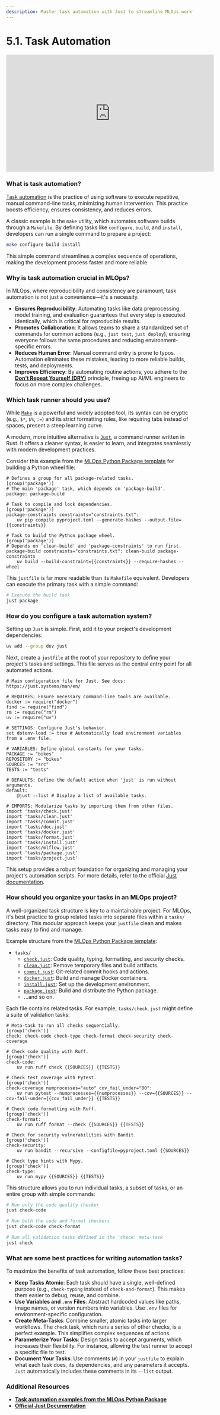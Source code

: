 ```yaml
---
description: Master task automation with Just to streamline MLOps workflows. Learn to automate repetitive commands, create reusable scripts, and boost efficiency in developing, validating, and deploying machine learning models.
---
```


# 5.1. Task Automation

<iframe class="youtube" width="560" height="315" src="https://www.youtube.com/embed/5jgwmxy2OJ4?si=y4rIkzS1upgJIId7" title="YouTube video player" frameborder="0" allow="accelerometer; autoplay; clipboard-write; encrypted-media; gyroscope; picture-in-picture; web-share" referrerpolicy="strict-origin-when-cross-origin" allowfullscreen></iframe>

### What is task automation?

[Task automation](https://en.wikipedia.org/wiki/Build_automation) is the practice of using software to execute repetitive, manual command-line tasks, minimizing human intervention. This practice boosts efficiency, ensures consistency, and reduces errors.

A classic example is the `make` utility, which automates software builds through a `Makefile`. By defining tasks like `configure`, `build`, and `install`, developers can run a single command to prepare a project:

```bash
make configure build install
```

This simple command streamlines a complex sequence of operations, making the development process faster and more reliable.

### Why is task automation crucial in MLOps?

In MLOps, where reproducibility and consistency are paramount, task automation is not just a convenience—it's a necessity.

-   **Ensures Reproducibility**: Automating tasks like data preprocessing, model training, and evaluation guarantees that every step is executed identically, which is critical for reproducible results.
-   **Promotes Collaboration**: It allows teams to share a standardized set of commands for common actions (e.g., `just test`, `just deploy`), ensuring everyone follows the same procedures and reducing environment-specific errors.
-   **Reduces Human Error**: Manual command entry is prone to typos. Automation eliminates these mistakes, leading to more reliable builds, tests, and deployments.
-   **Improves Efficiency**: By automating routine actions, you adhere to the **[Don't Repeat Yourself (DRY)](https://en.wikipedia.org/wiki/Don%27t_repeat_yourself)** principle, freeing up AI/ML engineers to focus on more complex challenges.

### Which task runner should you use?

While [`Make`](https://en.wikipedia.org/wiki/Make_(software)) is a powerful and widely adopted tool, its syntax can be cryptic (e.g., `$*`, `$%`, `:=`) and its strict formatting rules, like requiring tabs instead of spaces, present a steep learning curve.

A modern, more intuitive alternative is [`Just`](https://just.systems/), a command runner written in Rust. It offers a cleaner syntax, is easier to learn, and integrates seamlessly with modern development practices.

Consider this example from the [MLOps Python Package template](https://github.com/fmind/mlops-python-package/blob/main/tasks/package.just) for building a Python wheel file:

```
# Defines a group for all package-related tasks.
[group('package')]
# The main 'package' task, which depends on 'package-build'.
package: package-build

# Task to compile and lock dependencies.
[group('package')]
package-constraints constraints="constraints.txt":
	uv pip compile pyproject.toml --generate-hashes --output-file={{constraints}}

# Task to build the Python package wheel.
[group('package')]
# Depends on 'clean-build' and 'package-constraints' to run first.
package-build constraints="constraints.txt": clean-build package-constraints
	uv build --build-constraint={{constraints}} --require-hashes --wheel
```

This `justfile` is far more readable than its `Makefile` equivalent. Developers can execute the primary task with a simple command:

```bash
# Execute the build task
just package
```

### How do you configure a task automation system?

Setting up `Just` is simple. First, add it to your project's development dependencies:

```bash
uv add --group dev just
```

Next, create a `justfile` at the root of your repository to define your project's tasks and settings. This file serves as the central entry point for all automated actions.

```
# Main configuration file for Just. See docs: https://just.systems/man/en/

# REQUIRES: Ensure necessary command-line tools are available.
docker := require("docker")
find := require("find")
rm := require("rm")
uv := require("uv")

# SETTINGS: Configure Just's behavior.
set dotenv-load := true # Automatically load environment variables from a .env file.

# VARIABLES: Define global constants for your tasks.
PACKAGE := "bikes"
REPOSITORY := "bikes"
SOURCES := "src"
TESTS := "tests"

# DEFAULTS: Define the default action when 'just' is run without arguments.
default:
    @just --list # Display a list of available tasks.

# IMPORTS: Modularize tasks by importing them from other files.
import 'tasks/check.just'
import 'tasks/clean.just'
import 'tasks/commit.just'
import 'tasks/doc.just'
import 'tasks/docker.just'
import 'tasks/format.just'
import 'tasks/install.just'
import 'tasks/mlflow.just'
import 'tasks/package.just'
import 'tasks/project.just'
```

This setup provides a robust foundation for organizing and managing your project's automation scripts. For more details, refer to the official [Just documentation](https://just.systems/man/en/).

### How should you organize your tasks in an MLOps project?

A well-organized task structure is key to a maintainable project. For MLOps, it's best practice to group related tasks into separate files within a `tasks/` directory. This modular approach keeps your `justfile` clean and makes tasks easy to find and manage.

Example structure from the [MLOps Python Package template](https://github.com/fmind/mlops-python-package/tree/main/tasks):

-   `tasks/`
    -   [`check.just`](https://github.com/fmind/mlops-python-package/blob/main/tasks/check.just): Code quality, typing, formatting, and security checks.
    -   [`clean.just`](https://github.com/fmind/mlops-python-package/blob/main/tasks/clean.just): Remove temporary files and build artifacts.
    -   [`commit.just`](https://github.com/fmind/mlops-python-package/blob/main/tasks/commit.just): Git-related commit hooks and actions.
    -   [`docker.just`](https://github.com/fmind/mlops-python-package/blob/main/tasks/docker.just): Build and manage Docker containers.
    -   [`install.just`](https://github.com/fmind/mlops-python-package/blob/main/tasks/install.just): Set up the development environment.
    -   [`package.just`](https://github.com/fmind/mlops-python-package/blob/main/tasks/package.just): Build and distribute the Python package.
    -   ...and so on.

Each file contains related tasks. For example, `tasks/check.just` might define a suite of validation tasks:

```
# Meta-task to run all checks sequentially.
[group('check')]
check: check-code check-type check-format check-security check-coverage

# Check code quality with Ruff.
[group('check')]
check-code:
    uv run ruff check {{SOURCES}} {{TESTS}}

# Check test coverage with Pytest.
[group('check')]
check-coverage numprocesses="auto" cov_fail_under="80":
    uv run pytest --numprocesses={{numprocesses}} --cov={{SOURCES}} --cov-fail-under={{cov_fail_under}} {{TESTS}}

# Check code formatting with Ruff.
[group('check')]
check-format:
    uv run ruff format --check {{SOURCES}} {{TESTS}}

# Check for security vulnerabilities with Bandit.
[group('check')]
check-security:
    uv run bandit --recursive --configfile=pyproject.toml {{SOURCES}}

# Check type hints with Mypy.
[group('check')]
check-type:
    uv run mypy {{SOURCES}} {{TESTS}}
```

This structure allows you to run individual tasks, a subset of tasks, or an entire group with simple commands:

```bash
# Run only the code quality checker
just check-code

# Run both the code and format checkers
just check-code check-format

# Run all validation tasks defined in the 'check' meta-task
just check
```

### What are some best practices for writing automation tasks?

To maximize the benefits of task automation, follow these best practices:

-   **Keep Tasks Atomic**: Each task should have a single, well-defined purpose (e.g., `check-typing` instead of `check-and-format`). This makes them easier to debug, reuse, and combine.
-   **Use Variables and `.env` Files**: Abstract hardcoded values like paths, image names, or version numbers into variables. Use `.env` files for environment-specific configuration.
-   **Create Meta-Tasks**: Combine smaller, atomic tasks into larger workflows. The `check` task, which runs a series of other checks, is a perfect example. This simplifies complex sequences of actions.
-   **Parameterize Your Tasks**: Design tasks to accept arguments, which increases their flexibility. For instance, allowing the test runner to accept a specific file to test.
-   **Document Your Tasks**: Use comments (`#`) in your `justfile` to explain what each task does, its dependencies, and any parameters it accepts. `Just` automatically includes these comments in its `--list` output.

### Additional Resources

-   **[Task automation examples from the MLOps Python Package](https://github.com/fmind/mlops-python-package/tree/main/tasks)**
-   **[Official Just Documentation](https://just.systems/man/en/introduction.html)**

